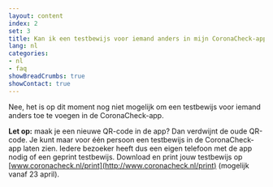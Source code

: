 ```yaml
---
layout: content
index: 2
set: 3
title: Kan ik een testbewijs voor iemand anders in mijn CoronaCheck-app toevoegen?
lang: nl
categories:
- nl
- faq
showBreadCrumbs: true
showContact: true
---
```

Nee, het is op dit moment nog niet mogelijk om een testbewijs voor iemand anders toe te voegen in de CoronaCheck-app. 

**Let op:** maak je een nieuwe QR-code in de app? Dan verdwijnt de oude QR-code. Je kunt maar voor één persoon een testbewijs in de CoronaCheck-app laten zien. Iedere bezoeker heeft dus een eigen telefoon met de app nodig of een geprint testbewijs. Download en print jouw testbewijs op [www.coronacheck.nl/print](http://www.coronacheck.nl/print) (mogelijk vanaf 23 april).
